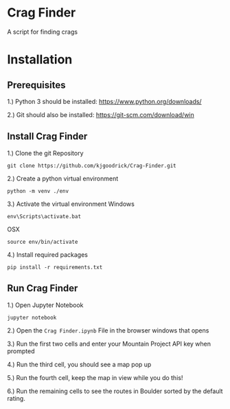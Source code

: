 # Crag Finder
A script for finding crags

# Installation
## Prerequisites
1.) Python 3 should be installed: https://www.python.org/downloads/

2.) Git should also be installed: https://git-scm.com/download/win

## Install Crag Finder
1.) Clone the git Repository
````
git clone https://github.com/kjgoodrick/Crag-Finder.git
````

2.) Create a python virtual environment
````
python -m venv ./env
````
3.) Activate the virtual environment
Windows
````
env\Scripts\activate.bat
````
OSX
````
source env/bin/activate
````

4.) Install required packages
````
pip install -r requirements.txt
````

## Run Crag Finder
1.) Open Jupyter Notebook
````
jupyter notebook
````
2.) Open the `Crag Finder.ipynb` File in the browser windows that opens

3.) Run the first two cells and enter your Mountain Project API key when prompted

4.) Run the third cell, you should see a map pop up

5.) Run the fourth cell, keep the map in view while you do this!

6.) Run the remaining cells to see the routes in Boulder sorted by the default rating. 



